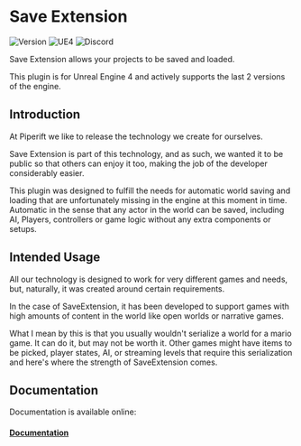 # Save Extension
![Version](https://img.shields.io/github/v/release/piperift/SaveExtension?label=version)
![UE4](https://img.shields.io/badge/UE4-4.19%2B-orange)
![Discord](https://img.shields.io/discord/288221302089711616?color=%237289da&label=discord)

Save Extension allows your projects to be saved and loaded.

This plugin is for Unreal Engine 4 and actively supports the last 2 versions of the engine.

## Introduction

At Piperift we like to release the technology we create for ourselves.

Save Extension is part of this technology, and as such, we wanted it to be public so that others can enjoy it too, making the job of the developer considerably easier.

This plugin was designed to fulfill the needs for automatic world saving and loading that are unfortunately missing in the engine at this moment in time. Automatic in the sense that any actor in the world can be saved, including AI, Players, controllers or game logic without any extra components or setups.

## Intended Usage

All our technology is designed to work for very different games and needs, but, naturally, it was created around certain requirements.

In the case of SaveExtension, it has been developed to support games with high amounts of content in the world like open worlds or narrative games.

What I mean by this is that you usually wouldn't serialize a world for a mario game. It can do it, but may not be worth it. Other games might have items to be picked, player states, AI, or streaming levels that require this serialization and here's where the strength of SaveExtension comes.

## Documentation

Documentation is available online:

#### [Documentation](https://piperift.com/SaveExtension/)
